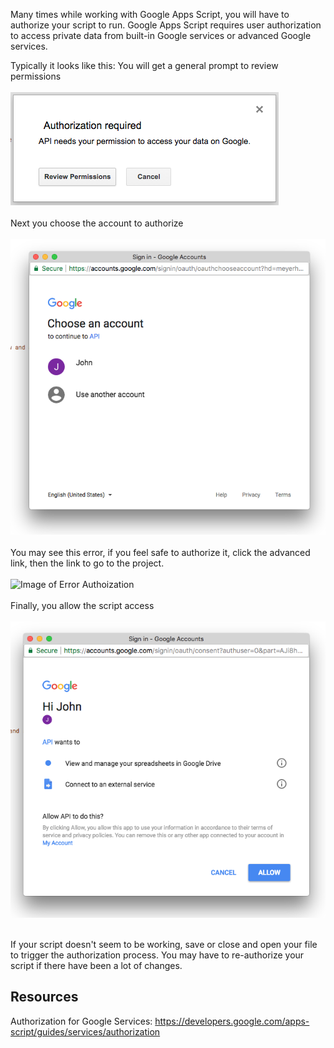 Many times while working with Google Apps Script, you will have to authorize your script to run. Google Apps Script requires user authorization to access private data from built-in Google services or advanced Google services.

Typically it looks like this:
You will get a general prompt to review permissions<br /><br />
![Image of Authoization 1](auth1.png)<br /><br />
Next you choose the account to authorize<br /><br />
![Image of Authoization 1](auth2.png)<br /><br />
You may see this error, if you feel safe to authorize it, click the advanced link, then the link to go to the project.<br /><br />
![Image of Error Authoization](errorauth.png)<br /><br />
Finally, you allow the script access<br /><br />
![Image of Authoization 1](auth3.png)<br /><br />

If your script doesn't seem to be working, save or close and open your file to trigger the authorization process.
You may have to re-authorize your script if there have been a lot of changes.

## Resources

Authorization for Google Services: https://developers.google.com/apps-script/guides/services/authorization
